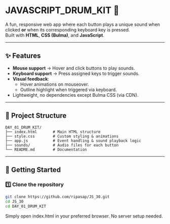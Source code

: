 # JAVASCRIPT_DRUM_KIT 🎵

A fun, responsive web app where each button plays a unique sound when clicked **or** when its corresponding keyboard key is pressed.  
Built with **HTML**, **CSS (Bulma)**, and **JavaScript**.

---

## ✨ Features
- **Mouse support** → Hover and click buttons to play sounds.
- **Keyboard support** → Press assigned keys to trigger sounds.
- **Visual feedback**:
  - Hover animations on mouseover.
  - Outline highlight when triggered via keyboard.
- Lightweight, no dependencies except Bulma CSS (via CDN).

---

## 📂 Project Structure

```
DAY_01_DRUM_KIT/
├── index.html       # Main HTML structure
├── style.css        # Custom styling & animations
├── app.js           # Event handling & sound playback logic
├── sounds/          # Audio files for each button
└── README.md        # Documentation
```

---

## 🚀 Getting Started

### 1️⃣ Clone the repository
```bash
git clone https://github.com/ripasap/JS_30.git
cd JS_30
cd DAY_01_DRUM_KIT
```

Simply open index.html in your preferred browser.
No server setup needed.

